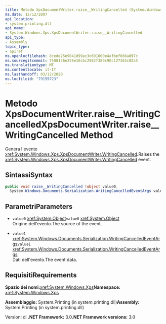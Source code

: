 ```yaml
---
title: Metodo XpsDocumentWriter.raise__WritingCancelled (System.Windows.Xps)
ms.date: 12/12/2007
api_location:
- system.printing.dll
api_name:
- System.Windows.Xps.XpsDocumentWriter.raise__WritingCancelled
api_type:
- Assembly
topic_type:
- apiref
ms.openlocfilehash: 8cede25e9041d99ac3c601000e4afbef666a897c
ms.sourcegitcommit: 7588136e355e10cbc2582f389c90c127363c02a5
ms.translationtype: MT
ms.contentlocale: it-IT
ms.lasthandoff: 03/12/2020
ms.locfileid: "79155723"
---
```

# <a name="xpsdocumentwriterraise__writingcancelled-method"></a><span data-ttu-id="9f74b-102">Metodo XpsDocumentWriter.raise\_\_WritingCancelled</span><span class="sxs-lookup"><span data-stu-id="9f74b-102">XpsDocumentWriter.raise\_\_WritingCancelled Method</span></span>

<span data-ttu-id="9f74b-103">Genera l'evento <xref:System.Windows.Xps.XpsDocumentWriter.WritingCancelled>.</span><span class="sxs-lookup"><span data-stu-id="9f74b-103">Raises the <xref:System.Windows.Xps.XpsDocumentWriter.WritingCancelled> event.</span></span>

## <a name="syntax"></a><span data-ttu-id="9f74b-104">Sintassi</span><span class="sxs-lookup"><span data-stu-id="9f74b-104">Syntax</span></span>

```csharp
public void raise__WritingCancelled (object value0,
  System.Windows.Documents.Serialization.WritingCancelledEventArgs value1);
```

## <a name="parameters"></a><span data-ttu-id="9f74b-105">Parametri</span><span class="sxs-lookup"><span data-stu-id="9f74b-105">Parameters</span></span>

- <span data-ttu-id="9f74b-106">`value0` <xref:System.Object></span><span class="sxs-lookup"><span data-stu-id="9f74b-106">`value0` <xref:System.Object></span></span>  
  <span data-ttu-id="9f74b-107">Origine dell'evento.</span><span class="sxs-lookup"><span data-stu-id="9f74b-107">The source of the event.</span></span>

- <span data-ttu-id="9f74b-108">`value1` <xref:System.Windows.Documents.Serialization.WritingCancelledEventArgs></span><span class="sxs-lookup"><span data-stu-id="9f74b-108">`value1` <xref:System.Windows.Documents.Serialization.WritingCancelledEventArgs></span></span>  
  <span data-ttu-id="9f74b-109">Dati dell'evento.</span><span class="sxs-lookup"><span data-stu-id="9f74b-109">The event data.</span></span>

## <a name="requirements"></a><span data-ttu-id="9f74b-110">Requisiti</span><span class="sxs-lookup"><span data-stu-id="9f74b-110">Requirements</span></span>

<span data-ttu-id="9f74b-111">**Spazio dei nomi:**<xref:System.Windows.Xps></span><span class="sxs-lookup"><span data-stu-id="9f74b-111">**Namespace:** <xref:System.Windows.Xps></span></span>

<span data-ttu-id="9f74b-112">**Assemblaggio:** System.Printing (in system.printing.dll)</span><span class="sxs-lookup"><span data-stu-id="9f74b-112">**Assembly:** System.Printing (in system.printing.dll)</span></span>

<span data-ttu-id="9f74b-113">Versioni di **.NET Framework:** 3.0</span><span class="sxs-lookup"><span data-stu-id="9f74b-113">**.NET Framework versions:** 3.0</span></span>
